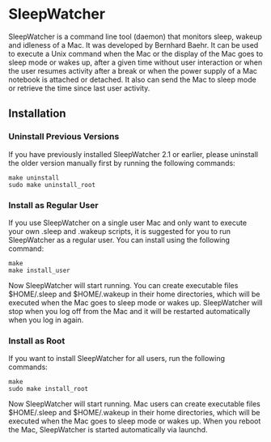 # SleepWatcher

SleepWatcher is a command line tool (daemon) that monitors sleep, wakeup and idleness of a Mac. It was developed by Bernhard Baehr. It can be used to execute a Unix command when the Mac or the display of the Mac goes to sleep mode or wakes up, after a given time without user interaction or when the user resumes activity after a break or when the power supply of a Mac notebook is attached or detached. It also can send the Mac to sleep mode or retrieve the time since last user activity.

## Installation

### Uninstall Previous Versions
If you have previously installed SleepWatcher 2.1 or earlier, please uninstall the older version manually first by running the following commands:
```
make uninstall
sudo make uninstall_root
```

### Install as Regular User
If you use SleepWatcher on a single user Mac and only want to execute your own .sleep and .wakeup scripts, it is suggested for you to run SleepWatcher as a regular user. You can install using the following command:
```
make
make install_user
```

Now SleepWatcher will start running. You can create executable files $HOME/.sleep and $HOME/.wakeup in their home directories, which will be executed when the Mac goes to sleep mode or wakes up. SleepWatcher will stop when you log off from the Mac and it will be restarted automatically when you log in again.


### Install as Root
If you want to install SleepWatcher for all users, run the following commands:
```
make
sudo make install_root
```

Now SleepWatcher will start running. Mac users can create executable files $HOME/.sleep and $HOME/.wakeup in their home directories, which will be executed when the Mac goes to sleep mode or wakes up. When you reboot the Mac, SleepWatcher is started automatically via launchd.
